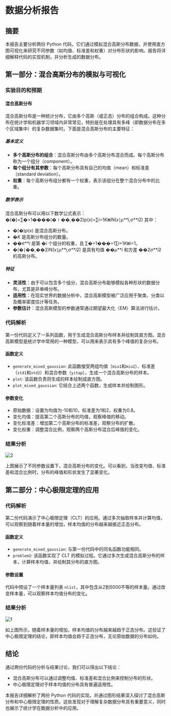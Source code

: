 # 数据分析报告

## 摘要

本报告主要分析两份 Python 代码，它们通过模拟混合高斯分布数据，并使用直方图可视化来研究不同参数（如均值、标准差和权重）对分布形状的影响。报告将详细解释代码的实现机制，并分析生成的数据分布。

## 第一部分：混合高斯分布的模拟与可视化

### 实验目的和预期

#### 混合高斯分布

混合高斯分布是一种统计分布，它由多个高斯（或正态）分布的组合构成。这种分布在统计学和机器学习领域内非常常见，特别是在处理具有多峰（即数据分布在多个区域集中）的复杂数据集时。下面是混合高斯分布的主要特征：

##### 基本定义

- **多个高斯分布的组合**：混合高斯分布由多个高斯分布混合而成。每个高斯分布称为一个组分（component）。
- **每个组分有其参数**：每个高斯分布具有自己的均值（mean）和标准差（standard deviation）。
- **权重**：每个高斯分布组分都有一个权重，表示该组分在整个混合分布中的比重。

##### 数学表示

混合高斯分布可以用以下数学公式表示： �(�)=∑�=1����(�∣��,��2)*p*(*x*)=∑*i*=1*K**π**i*N(*x*∣*μ**i*,*σ**i*2) 其中：

- �(�)*p*(*x*) 是混合高斯分布。
- �*K* 是高斯分布组分的数量。
- ��*π**i* 是第 �*i* 个组分的权重，且 ∑�=1���=1∑*i*=1*K**π**i*=1。
- �(�∣��,��2)N(*x*∣*μ**i*,*σ**i*2) 是具有均值 ��*μ**i* 和方差 ��2*σ**i*2 的高斯分布。

##### 特征

- **灵活性**：由于可以包含多个组分，混合高斯分布能够模拟各种形状的数据分布，尤其是非单峰分布。
- **适用性**：在现实世界的数据分析中，混合高斯模型被广泛应用于聚类、分类以及概率密度估计等任务。
- **参数估计**：混合高斯模型的参数通常通过期望最大化（EM）算法进行估计。

### 代码解析

第一份代码定义了一系列函数，用于生成混合高斯分布样本并绘制其直方图。混合高斯模型是统计学中常用的一种模型，可以用来表示具有多个峰值的复杂分布。

#### 函数定义

- `generate_mixed_gaussian`: 此函数接受两组均值（`miu1`和`miu2`）、标准差（`std1`和`std2`）和混合参数（`yitap`），生成一个混合高斯分布的样本。
- `plot`: 该函数负责将生成的样本绘制成直方图。
- `plot_mixed_gaussian`: 它结合上述两个函数，生成样本并绘制图形。

#### 参数变化

- 原始数据：设置为均值为-10和10，标准差为1和2，权重为0.8。
- 变化均值：提高第二个高斯分布的均值，观察峰值的移动。
- 变化标准差：增加第二个高斯分布的标准差，观察分布的扩散。
- 变化权重：调整混合比例，观察两个高斯分布混合后峰值的变化。

### 结果分析

![2](D:\文件夹\桌面\2.png)

上图展示了不同参数设置下，混合高斯分布的变化。可以看到，当改变均值、标准差和混合比例时，分布的峰值和形状发生了显著变化。

## 第二部分：中心极限定理的应用

### 代码解析

第二份代码演示了中心极限定理（CLT）的应用。通过多次抽取样本并计算均值，可以观察到随着样本量的增加，样本均值的分布越来越接近正态分布。

#### 函数定义

- `generate_mixed_gaussian`: 与第一份代码中的同名函数功能相同。
- `problem2`: 该函数实现了 CLT 的模拟过程。它通过多次生成混合高斯分布的样本，计算样本均值，并绘制其分布的直方图。

#### 参数设置

代码中预设了一个样本量列表 `nlist`，其中包含从2到5000不等的样本量。通过改变样本量，可以观察样本均值分布的变化。

### 结果分析

![1](D:\文件夹\桌面\概统\大作业\1.png)

如上图所示，随着样本量的增加，样本均值的分布越来越趋于正态分布。这验证了中心极限定理的结论，即样本均值会趋于正态分布，无论原始数据的分布如何。

## 结论

通过两份代码的分析与结果讨论，我们可以得出以下结论：

- 混合高斯分布可以通过调整均值、标准差和混合比例来控制分布的形状。
- 中心极限定理对于样本均值的分布具有普遍适用性。

本报告详细解析了两份 Python 代码的实现，并通过图形结果深入探讨了混合高斯分布和中心极限定理的性质。这些发现对于理解复杂数据分布具有重要意义，同时也展示了统计学在数据分析中的应用。